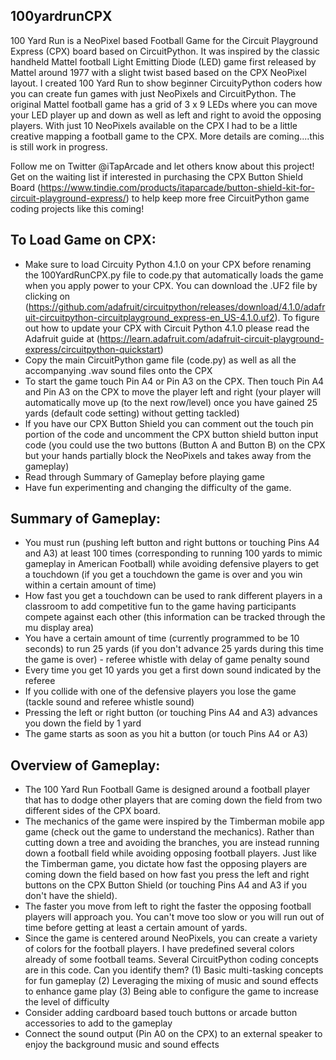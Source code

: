 ## 100yardrunCPX
100 Yard Run is a NeoPixel based Football Game for the Circuit Playground Express (CPX) board based on CircuitPython.  It was inspired by the classic handheld Mattel football Light Emitting Diode (LED) game first released by Mattel around 1977 with a slight twist based based on the CPX NeoPixel layout.  I created 100 Yard Run to show beginner CircuityPython coders how you can create fun games with just NeoPixels and CircuitPython.  The original Mattel football game has a grid of 3 x 9 LEDs where you can move your LED player up and down as well as left and right to avoid the opposing players.  With just 10 NeoPixels available on the CPX I had to be a little creative mapping a football game to the CPX.  More details are coming....this is still work in progress.

Follow me on Twitter @iTapArcade and let others know about this project!
Get on the waiting list if interested in purchasing the CPX Button Shield Board (https://www.tindie.com/products/itaparcade/button-shield-kit-for-circuit-playground-express/) to help keep more free CircuitPython game coding projects like this coming!

## To Load Game on CPX:
- Make sure to load Circuity Python 4.1.0 on your CPX before renaming the 100YardRunCPX.py file to code.py that automatically loads the game when you apply power to your CPX. You can download the .UF2 file by clicking on (https://github.com/adafruit/circuitpython/releases/download/4.1.0/adafruit-circuitpython-circuitplayground_express-en_US-4.1.0.uf2).  To figure out how to update your CPX with Circuit Python 4.1.0 please read the Adafruit guide at (https://learn.adafruit.com/adafruit-circuit-playground-express/circuitpython-quickstart)
- Copy the main CircuitPython game file (code.py) as well as all the accompanying .wav sound files onto the CPX
- To start the game touch Pin A4 or Pin A3 on the CPX.  Then touch Pin A4 and Pin A3 on the CPX to move the player left and right (your player will automatically move up (to the next row/level) once you have gained 25 yards (default code setting) without getting tackled)
- If you have our CPX Button Shield you can comment out the touch pin portion of the code and uncomment the CPX button shield button input code (you could use the two buttons (Button A and Button B) on the CPX but your hands partially block the NeoPixels and takes away from the gameplay)
- Read through Summary of Gameplay before playing game
- Have fun experimenting and changing the difficulty of the game.

## Summary of Gameplay:
- You must run (pushing left button and right buttons or touching Pins A4 and A3) at least 100 times (corresponding to running 100 yards to mimic gameplay in American Football) while avoiding defensive players to get a touchdown (if you get a touchdown the game is over and you win within a certain amount of time)
- How fast you get a touchdown can be used to rank different players in a classroom to add competitive fun to the game having participants compete against each other (this information can be tracked through the mu display area)
- You have a certain amount of time (currently programmed to be 10 seconds) to run 25 yards (if you don't advance 25 yards during this time the game is over) - referee whistle with delay of game penalty sound
- Every time you get 10 yards you get a first down sound indicated by the referee
- If you collide with one of the defensive players you lose the game (tackle sound and referee whistle sound)
- Pressing the left or right button (or touching Pins A4 and A3) advances you down the field by 1 yard
- The game starts as soon as you hit a button (or touch Pins A4 or A3)  

## Overview of Gameplay:  
- The 100 Yard Run Football Game is designed around a football player that has to dodge other players that are coming down the field from two different sides of the CPX board.
- The mechanics of the game were inspired by the Timberman mobile app game (check out the game to understand the mechanics).  Rather than cutting down a tree and avoiding the branches,  you are instead running down a football field while avoiding opposing football players.  Just like the Timberman game, you dictate how fast the opposing players are coming down the field based on how fast you press the left and right buttons on the CPX Button Shield (or touching Pins A4 and A3 if you don't have the shield).  
- The faster you move from left to right the faster the opposing football players will approach you.  You can't move too slow or you will run out of time before getting at least a certain amount of yards.  
- Since the game is centered around NeoPixels, you can create a variety of colors for the football players.  I have predefined several colors already of some football teams.  Several CircuitPython coding concepts are in this code. Can you identify them?
(1) Basic multi-tasking concepts for fun gameplay
(2) Leveraging the mixing of music and sound effects to enhance game play
(3) Being able to configure the game to increase the level of difficulty
- Consider adding cardboard based touch buttons or arcade button accessories to add to the gameplay
- Connect the sound output (Pin A0 on the CPX) to an external speaker to enjoy the background music and sound effects
